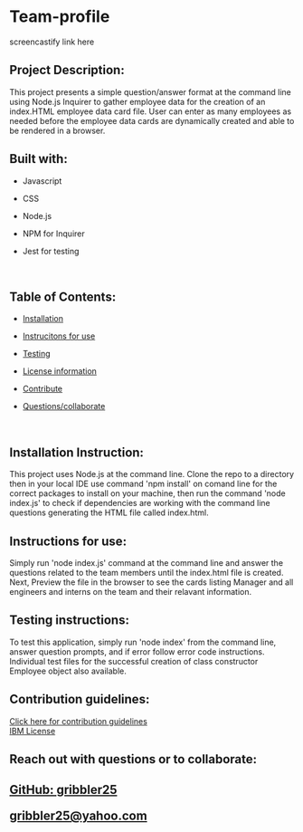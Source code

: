 # Team-profile

screencastify link here

## Project Description:

This project presents a simple question/answer format at the command line using Node.js Inquirer to gather employee data for the creation of an index.HTML employee data card file. User can enter as many employees as needed before the employee data cards are dynamically created and able to be rendered in a browser.

## Built with:

- Javascript
- CSS
- Node.js
- NPM for Inquirer
- Jest for testing

  </br>

## Table of Contents:

- <a href="#install">Installation</a>

- <a href="#inst">Instrucitons for use</a>

- <a href="#test">Testing</a>

- <a href="#cont">License information</a>

- <a href="#cont">Contribute</a>

- <a href="#coll">Questions/collaborate </a>

 </br>

<h2 id="install"> Installation Instruction:</h2>
  This project uses Node.js at the command line. Clone the repo to a directory then in your local IDE use command 'npm install' on comand line for the correct packages to install on your machine, then run the command 'node index.js' to check if dependencies are working with the command line questions generating the HTML file called index.html.
  
  </br>

  <h2 id="inst"> Instructions for use:</h2>
  Simply run 'node index.js' command at the command line and answer the questions related to the team members until the index.html file is created. Next, Preview the file in the browser to see the cards listing Manager and all engineers and interns on the team and their relavant information.
  
  </br>

  <h2 id="test"> Testing instructions:</h2>
  To test this application, simply run 'node index' from the command line, answer question prompts, and if error follow error code instructions. Individual test files for the successful creation of class constructor Employee object also available.

  </br>

 <h2 id="cont"> Contribution guidelines:</h2>
  <a href="https://www.contributor-covenant.org">  Click here for contribution guidelines </a>
  </br>
  <a href="https://opensource.org/licenses/IPL-1.0">IBM License</a>
  
  </br>

  <footer>
  <h2 id="coll"> Reach out with questions or to collaborate:<h2>

<a href="https://github.com/gribbler25">GitHub: gribbler25</a>

<a href="mailto:gribbler25@yahoo.com">gribbler25@yahoo.com</a>

  </footer>
